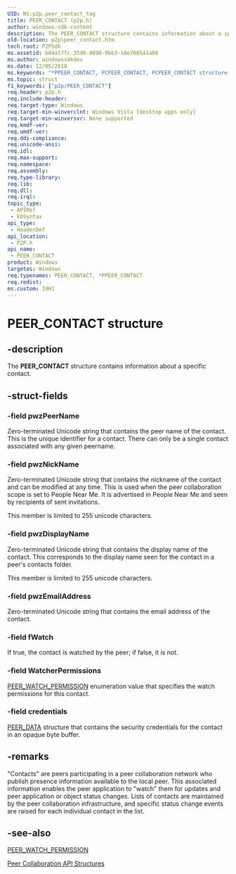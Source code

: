 ```yaml
---
UID: NS:p2p.peer_contact_tag
title: PEER_CONTACT (p2p.h)
author: windows-sdk-content
description: The PEER_CONTACT structure contains information about a specific contact.
old-location: p2p\peer_contact.htm
tech.root: P2PSdk
ms.assetid: b84a17fc-35d6-4098-9bb3-18e708541a80
ms.author: windowssdkdev
ms.date: 12/05/2018
ms.keywords: "*PPEER_CONTACT, PCPEER_CONTACT, PCPEER_CONTACT structure pointer [Peer Networking], PEER_CONTACT, PEER_CONTACT structure [Peer Networking], PPEER_CONTACT, PPEER_CONTACT structure pointer [Peer Networking], p2p.peer_contact, p2p/PCPEER_CONTACT, p2p/PEER_CONTACT, p2p/PPEER_CONTACT"
ms.topic: struct
f1_keywords: ["p2p/PEER_CONTACT"]
req.header: p2p.h
req.include-header: 
req.target-type: Windows
req.target-min-winverclnt: Windows Vista [desktop apps only]
req.target-min-winversvr: None supported
req.kmdf-ver: 
req.umdf-ver: 
req.ddi-compliance: 
req.unicode-ansi: 
req.idl: 
req.max-support: 
req.namespace: 
req.assembly: 
req.type-library: 
req.lib: 
req.dll: 
req.irql: 
topic_type:
 - APIRef
 - kbSyntax
api_type:
 - HeaderDef
api_location:
 - P2P.h
api_name:
 - PEER_CONTACT
product: Windows
targetos: Windows
req.typenames: PEER_CONTACT, *PPEER_CONTACT
req.redist: 
ms.custom: 19H1
---
```


# PEER_CONTACT structure


## -description


The <b>PEER_CONTACT</b> structure contains information about a specific contact.


## -struct-fields




### -field pwzPeerName

Zero-terminated Unicode string that contains the peer name of the contact. This is the unique identifier for a contact.  There can only be a single contact associated with any given peername.


### -field pwzNickName

Zero-terminated Unicode string that contains the nickname of the contact and can be modified at any time. This is used when the peer collaboration scope is set to People Near Me. It is advertised in People Near Me and seen by recipients of sent invitations. 

This member is limited to 255 unicode characters.


### -field pwzDisplayName

Zero-terminated Unicode string that contains the display name of the contact. This corresponds to the display name seen for the contact in a peer's contacts folder.

This member is limited to 255 unicode characters.


### -field pwzEmailAddress

Zero-terminated Unicode string that contains the email address of the contact.


### -field fWatch

If true, the contact is watched by the peer; if false, it is not.


### -field WatcherPermissions


<a href="https://docs.microsoft.com/windows/desktop/api/p2p/ne-p2p-peer_watch_permission_tag">PEER_WATCH_PERMISSION</a> enumeration value that specifies the watch permissions for this contact.


### -field credentials


<a href="https://docs.microsoft.com/windows/desktop/api/p2p/ns-p2p-peer_data_tag">PEER_DATA</a> structure that contains the security credentials for the contact in an opaque byte buffer.


## -remarks



"Contacts" are peers participating in a peer collaboration network who publish presence information available to the local peer. This associated information enables the peer application to "watch" them for updates and peer application or object status changes. Lists of contacts are maintained by the peer collaboration infrastructure, and specific status change events are raised for each individual contact in the list.




## -see-also




<a href="https://docs.microsoft.com/windows/desktop/api/p2p/ne-p2p-peer_watch_permission_tag">PEER_WATCH_PERMISSION</a>



<a href="https://docs.microsoft.com/windows/desktop/P2PSdk/collaboration-api-structures">Peer Collaboration API Structures</a>
 

 

